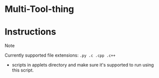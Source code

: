 # Multi-Tool-thing

# Instructions
> [!NOTE]
> Currently supported file extensions: `.py .c .cpp .c++`
* scripts in applets directory and make sure it's supported to run using this script.